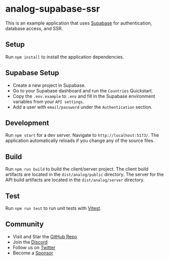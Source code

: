 # analog-supabase-ssr

This is an example application that uses [Supabase](https://supabase.com) for authentication, database access, and SSR.

## Setup

Run `npm install` to install the application dependencies.

## Supabase Setup

- Create a new project in Supabase.
- Go to your Supabase dashboard and run the `Countries` Quickstart.
- Copy the `.env.example` to `.env` and fill in the Supabase environment variables from your `API settings`.
- Add a user with `email/password` under the `Authentication` section.

## Development

Run `npm start` for a dev server. Navigate to `http://localhost:5173/`. The application automatically reloads if you change any of the source files.

## Build

Run `npm run build` to build the client/server project. The client build artifacts are located in the `dist/analog/public` directory. The server for the API build artifacts are located in the `dist/analog/server` directory.

## Test

Run `npm run test` to run unit tests with [Vitest](https://vitest.dev).

## Community

- Visit and Star the [GitHub Repo](https://github.com/analogjs/analog)
- Join the [Discord](https://chat.analogjs.org)
- Follow us on [Twitter](https://twitter.com/analogjs)
- Become a [Sponsor](https://github.com/sponsors/brandonroberts)

